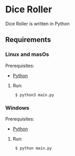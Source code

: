 # Dice Roller

Dice Roller is written in Python

## Requirements

### Linux and masOs

Prerequisites:

* [Python][Python-download]

1. Run:

        $ python3 main.py

### Windows

Prerequisites:

* [Python][Python-download]

1. Run:
    
        $ python main.py


[Python-download]: https://www.python.org/downloads/
